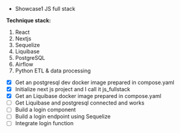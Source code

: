  - Showcase1 JS full stack

**Technique stack:**
1. React
2. Nextjs
3. Sequelize
4. Liquibase
5. PostgreSQL
6. Airflow
7. Python ETL & data processing

- [x] Get an postgresql dev docker image prepared in compose.yaml
- [X] Initialize next js project and I call it js_fullstack
- [x] Get an Liquibase docker image prepared in compose.yaml
- [ ] Get Liquibase and postgresql connected and works
- [ ] Build a login component
- [ ] Build a login endpoint using Sequelize
- [ ] Integrate login function